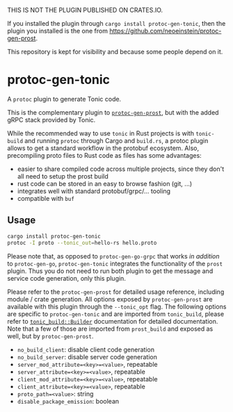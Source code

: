 THIS IS NOT THE PLUGIN PUBLISHED ON CRATES.IO.

If you installed the plugin through `cargo install protoc-gen-tonic`, then the
plugin you installed is the one from https://github.com/neoeinstein/protoc-gen-prost.

This repository is kept for visibility and because some people depend on it.

# protoc-gen-tonic

A `protoc` plugin to generate Tonic code.

This is the complementary plugin to
[`protoc-gen-prost`](https://github.com/Tuetuopay/protoc-gen-prost), but with
the added gRPC stack provided by Tonic.

While the recommended way to use `tonic` in Rust projects is with `tonic-build`
and running `protoc` through Cargo and `build.rs`, a  protoc plugin allows to
get a standard workflow in the protobuf ecosystem. Also, precompiling proto
files to Rust code as files has some advantages:

- easier to share compiled code across multiple projects, since they don't all
  need to setup the prost build
- rust code can be stored in an easy to browse fashion (git, ...)
- integrates well with standard protobuf/grpc/... tooling
- compatible with `buf`

## Usage

```bash
cargo install protoc-gen-tonic
protoc -I proto --tonic_out=hello-rs hello.proto
```

Please note that, as opposed to `protoc-gen-go-grpc` that works _in addition_
to `protoc-gen-go`, `protoc-gen-tonic` integrates the functionality of the
`prost` plugin. Thus you do not need to run both plugin to get the message and
service code generation, only this plugin.

Please refer to the `protoc-gen-prost` for detailed usage reference, including
module / crate generation. All options exposed by `protoc-gen-prost` are
available with this plugin through the `--tonic_opt` flag. The following options
are specific to `protoc-gen-tonic` and are imported from `tonic_build`, please
refer to
[`tonic_build::Builder`](https://docs.rs/tonic-build/latest/tonic_build/struct.Builder.html)
documentation for detailed documentation. Note that a few of those are imported
from `prost_build` and exposed as well, but by `protoc-gen-prost`.

- `no_build_client`: disable client code generation
- `no_build_server`: disable server code generation
- `server_mod_attribute=<key>=<value>`, repeatable
- `server_attribute=<key>=<value>`, repeatable
- `client_mod_attribute=<key>=<value>`, repeatable
- `client_attribute=<key>=<value>`, repeatable
- `proto_path=<value>`: string
- `disable_package_emission`: boolean
